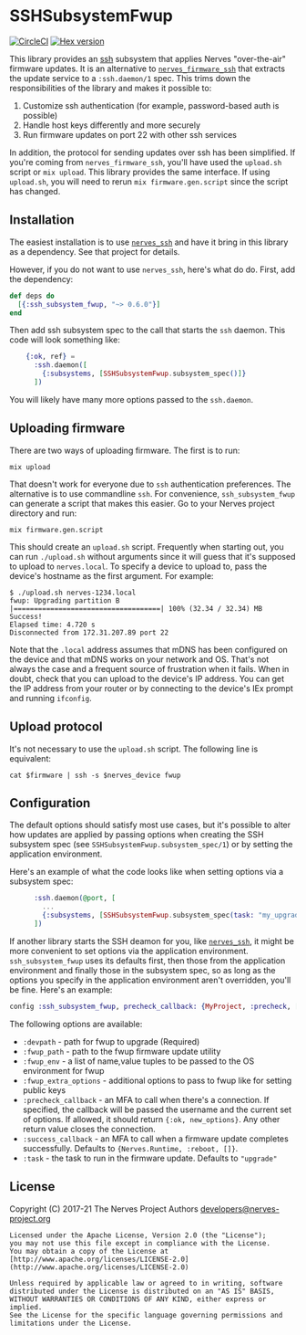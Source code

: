 # SSHSubsystemFwup

[![CircleCI](https://circleci.com/gh/nerves-project/ssh_subsystem_fwup/tree/main.svg?style=svg)](https://circleci.com/gh/nerves-project/ssh_subsystem_fwup/tree/main)
[![Hex version](https://img.shields.io/hexpm/v/ssh_subsystem_fwup.svg "Hex version")](https://hex.pm/packages/ssh_subsystem_fwup)

This library provides an [ssh](https://en.wikipedia.org/wiki/Secure_Shell)
subsystem that applies Nerves "over-the-air" firmware updates. It is an
alternative to
[`nerves_firmware_ssh`](https://github.com/nerves-project/nerves_firmware_ssh)
that extracts the update service to a `:ssh.daemon/1` spec. This trims down the
responsibilities of the library and makes it possible to:

1. Customize ssh authentication (for example, password-based auth is possible)
2. Handle host keys differently and more securely
3. Run firmware updates on port 22 with other ssh services

In addition, the protocol for sending updates over ssh has been simplified. If
you're coming from `nerves_firmware_ssh`, you'll have used the `upload.sh`
script or `mix upload`. This library provides the same interface. If using
`upload.sh`, you will need to rerun `mix firmware.gen.script` since the script
has changed.

## Installation

The easiest installation is to use
[`nerves_ssh`](https://github.com/nerves-project/nerves_ssh) and have it bring
in this library as a dependency. See that project for details.

However, if you do not want to use `nerves_ssh`, here's what do do. First, add
the dependency:

```elixir
def deps do
  [{:ssh_subsystem_fwup, "~> 0.6.0"}]
end
```

Then add ssh subsystem spec to the call that starts the `ssh` daemon. This code
will look something like:

```elixir
    {:ok, ref} =
      :ssh.daemon([
        {:subsystems, [SSHSubsystemFwup.subsystem_spec()]}
      ])
```

You will likely have many more options passed to the `ssh.daemon`.

## Uploading firmware

There are two ways of uploading firmware. The first is to run:

```shell
mix upload
```

That doesn't work for everyone due to `ssh` authentication preferences. The
alternative is to use commandline `ssh`. For convenience, `ssh_subsystem_fwup`
can generate a script that makes this easier. Go to your Nerves project
directory and run:

```shell
mix firmware.gen.script
```

This should create an `upload.sh` script. Frequently when starting out, you can
run `./upload.sh` without arguments since it will guess that it's supposed to
upload to `nerves.local`. To specify a device to upload to, pass the device's
hostname as the first argument. For example:

```shell
$ ./upload.sh nerves-1234.local
fwup: Upgrading partition B
|====================================| 100% (32.34 / 32.34) MB
Success!
Elapsed time: 4.720 s
Disconnected from 172.31.207.89 port 22
```

Note that the `.local` address assumes that mDNS has been configured on the
device and that mDNS works on your network and OS. That's not always the case
and a frequent source of frustration when it fails. When in doubt, check that
you can upload to the device's IP address. You can get the IP address from your
router or by connecting to the device's IEx prompt and running `ifconfig`.

## Upload protocol

It's not necessary to use the `upload.sh` script. The following line is
equivalent:

```shell
cat $firmware | ssh -s $nerves_device fwup
```

## Configuration

The default options should satisfy most use cases, but it's possible to alter
how updates are applied by passing options when creating the SSH subsystem spec
(see `SSHSubsystemFwup.subsystem_spec/1`) or by setting the application
environment.

Here's an example of what the code looks like when setting options via a
subsystem spec:

```elixir
      :ssh.daemon(@port, [
        ...
        {:subsystems, [SSHSubsystemFwup.subsystem_spec(task: "my_upgrade_task")]}
      ])
```

If another library starts the SSH deamon for you, like
[`nerves_ssh`](https://hex.pm/packages/nerves_ssh), it might be more convenient
to set options via the application environment. `ssh_subsystem_fwup` uses its
defaults first, then those from the application environment and finally those in
the subsystem spec, so as long as the options you specify in the application
environment aren't overridden, you'll be fine. Here's an example:

```elixir
config :ssh_subsystem_fwup, precheck_callback: {MyProject, :precheck, []}
```

The following options are available:

* `:devpath` - path for fwup to upgrade (Required)
* `:fwup_path` - path to the fwup firmware update utility
* `:fwup_env` - a list of name,value tuples to be passed to the OS environment for fwup
* `:fwup_extra_options` - additional options to pass to fwup like for setting
  public keys
* `:precheck_callback` - an MFA to call when there's a connection. If specified,
  the callback will be passed the username and the current set of options. If allowed,
  it should return `{:ok, new_options}`. Any other return value closes the connection.
* `:success_callback` - an MFA to call when a firmware update completes
  successfully. Defaults to `{Nerves.Runtime, :reboot, []}`.
* `:task` - the task to run in the firmware update. Defaults to `"upgrade"`

## License

Copyright (C) 2017-21 The Nerves Project Authors <developers@nerves-project.org>

    Licensed under the Apache License, Version 2.0 (the "License");
    you may not use this file except in compliance with the License.
    You may obtain a copy of the License at [http://www.apache.org/licenses/LICENSE-2.0](http://www.apache.org/licenses/LICENSE-2.0)

    Unless required by applicable law or agreed to in writing, software
    distributed under the License is distributed on an "AS IS" BASIS,
    WITHOUT WARRANTIES OR CONDITIONS OF ANY KIND, either express or implied.
    See the License for the specific language governing permissions and
    limitations under the License.
